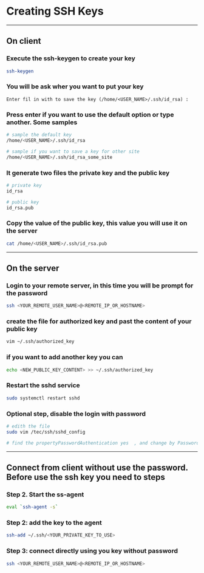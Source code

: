 # Creating SSH Keys

---

## On client


### Execute the ssh-keygen to create your key
```bash
ssh-keygen
```

### You will be ask wher you want to put your key
```text
Enter fil in with to save the key (/home/<USER_NAME>/.ssh/id_rsa) :
```

### Press enter if you want to use the default option or type another. Some samples
```bash
# sample the default key
/home/<USER_NAME>/.ssh/id_rsa

# sample if you want to save a key for other site
/home/<USER_NAME>/.ssh/id_rsa_some_site
```

### It generate two files the private key and the public key
```bash
# private key
id_rsa

# public key
id_rsa.pub
```

### Copy the value of the public key, this value you will use it on the server
```bash
cat /home/<USER_NAME>/.ssh/id_rsa.pub
```

---

## On the server

### Login to your remote server, in this time you will be prompt for the password
```bash
ssh <YOUR_REMOTE_USER_NAME>@<REMOTE_IP_OR_HOSTNAME>
```

### create the file for authorized key and past the content of your public key
```bash
vim ~/.ssh/authorized_key
```

### if you want to add another key you can
```bash
echo <NEW_PUBLIC_KEY_CONTENT> >> ~/.ssh/authorized_key
```

### Restart the sshd service
```bash
sudo systemctl restart sshd
```

### Optional step, disable the login with password
```bash
# edith the file
sudo vim /tec/ssh/sshd_config

# find the propertyPasswordAuthentication yes  , and change by PasswordAuthentication no
```

---

## Connect from client without use the password. Before use the ssh key you need to steps


### Step 2. Start the ss-agent
```bash
eval `ssh-agent -s`
```

### Step 2: add the key to the agent
```bash
ssh-add ~/.ssh/<YOUR_PRIVATE_KEY_TO_USE>
```

### Step 3: connect directly using you key without password
```bash
ssh <YOUR_REMOTE_USER_NAME>@<REMOTE_IP_OR_HOSTNAME>
```
